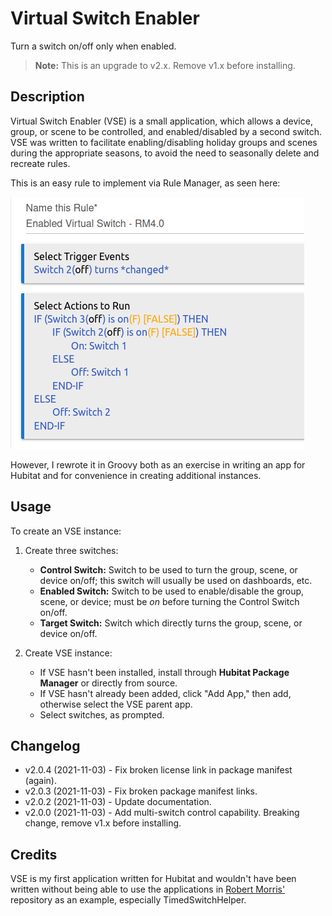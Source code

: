 # Virtual Switch Enabler

Turn a switch on/off only when enabled.

> **Note:** This is an upgrade to v2.x. Remove v1.x before installing.

## Description

Virtual Switch Enabler (VSE) is a small application, which allows a device, group, or scene to be controlled, and enabled/disabled by a second switch. VSE was written to facilitate enabling/disabling holiday groups and scenes during the appropriate seasons, to avoid the need to seasonally delete and recreate rules.

This is an easy rule to implement via Rule Manager, as seen here:

![Rule Manager Implementation of VSE](img/vse-rm4.png)

However, I rewrote it in Groovy both as an exercise in writing an app for Hubitat and for convenience in creating additional instances.

## Usage

To create an VSE instance:

  1. Create three switches:
     * **Control Switch:** Switch to be used to turn the group, scene, or device on/off; this switch will usually be used on dashboards, etc.
     * **Enabled Switch:** Switch to be used to enable/disable the group, scene, or device; must be *on* before turning the Control Switch on/off.
     * **Target Switch:** Switch which directly turns the group, scene, or device on/off.

  2. Create VSE instance:
     * If VSE hasn't been installed, install through **Hubitat Package Manager** or directly from source.
     * If VSE hasn't already been added, click "Add App," then add, otherwise select the VSE parent app.
     * Select switches, as prompted.

## Changelog

* v2.0.4 (2021-11-03) - Fix broken license link in package manifest (again).
* v2.0.3 (2021-11-03) - Fix broken package manifest links.
* v2.0.2 (2021-11-03) - Update documentation.
* v2.0.0 (2021-11-03) - Add multi-switch control capability. Breaking change, remove v1.x before installing.
## Credits

VSE is my first application written for Hubitat and wouldn't have been written without being able to use the applications in [Robert Morris'](https://github.com/RMoRobert/Hubitat) repository as an example, especially TimedSwitchHelper.
